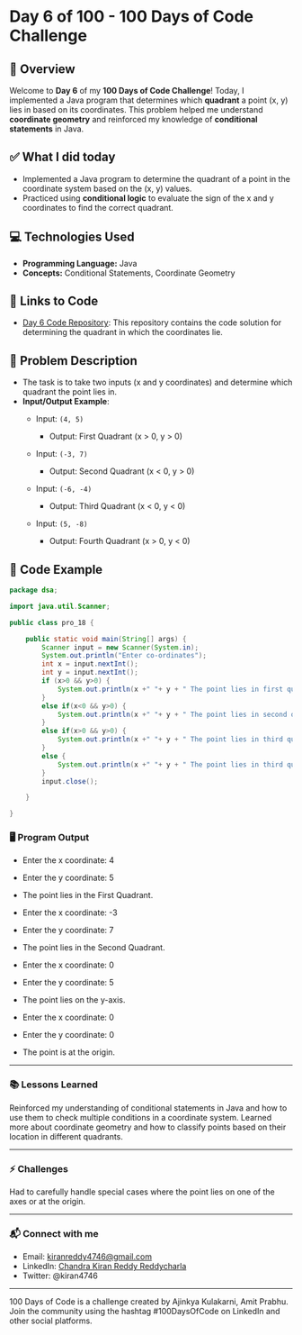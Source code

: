 # Day 6 of 100 - 100 Days of Code Challenge

## 📝 Overview
Welcome to **Day 6** of my **100 Days of Code Challenge**! Today, I implemented a Java program that determines which **quadrant** a point (x, y) lies in based on its coordinates. This problem helped me understand **coordinate geometry** and reinforced my knowledge of **conditional statements** in Java.

## ✅ What I did today
- Implemented a Java program to determine the quadrant of a point in the coordinate system based on the (x, y) values.
- Practiced using **conditional logic** to evaluate the sign of the x and y coordinates to find the correct quadrant.

## 💻 Technologies Used
- **Programming Language:** Java
- **Concepts:** Conditional Statements, Coordinate Geometry

## 🔗 Links to Code
- [Day 6 Code Repository](#link-to-repository): This repository contains the code solution for determining the quadrant in which the coordinates lie.

## 📖 Problem Description
- The task is to take two inputs (x and y coordinates) and determine which quadrant the point lies in.
- **Input/Output Example**:
  - Input: `(4, 5)`
    - Output: First Quadrant (x > 0, y > 0)
  
  - Input: `(-3, 7)`
    - Output: Second Quadrant (x < 0, y > 0)

  - Input: `(-6, -4)`
    - Output: Third Quadrant (x < 0, y < 0)
  
  - Input: `(5, -8)`
    - Output: Fourth Quadrant (x > 0, y < 0)

## 📝 Code Example

```java
package dsa;

import java.util.Scanner;

public class pro_18 {

	public static void main(String[] args) {		
		Scanner input = new Scanner(System.in);
		System.out.println("Enter co-ordinates");
		int x = input.nextInt();
		int y = input.nextInt();
		if (x>0 && y>0) {
			System.out.println(x +" "+ y + " The point lies in first quadrant");
		}
		else if(x<0 && y>0) {
			System.out.println(x +" "+ y + " The point lies in second quadrant");
		}
		else if(x>0 && y>0) {
			System.out.println(x +" "+ y + " The point lies in third quadrant");
		}
		else {
			System.out.println(x +" "+ y + " The point lies in third quadrant");
		}
		input.close();

	}

}

```

### 🖥️ Program Output

- Enter the x coordinate: 4
- Enter the y coordinate: 5
- The point lies in the First Quadrant.

- Enter the x coordinate: -3
- Enter the y coordinate: 7
- The point lies in the Second Quadrant.

- Enter the x coordinate: 0
- Enter the y coordinate: 5
- The point lies on the y-axis.

- Enter the x coordinate: 0
- Enter the y coordinate: 0
- The point is at the origin.
---
### 📚 Lessons Learned
Reinforced my understanding of conditional statements in Java and how to use them to check multiple conditions in a coordinate system.
Learned more about coordinate geometry and how to classify points based on their location in different quadrants.

---

### ⚡ Challenges
Had to carefully handle special cases where the point lies on one of the axes or at the origin.

---
### 📬 Connect with me
- Email: kiranreddy4746@gmail.com
- LinkedIn: [Chandra Kiran Reddy Reddycharla](https://www.linkedin.com/in/chandra-kiran-reddy-reddycharla-a9a746230/)
- Twitter: @kiran4746

---
100 Days of Code is a challenge created by Ajinkya Kulakarni, Amit Prabhu. Join the community using the hashtag #100DaysOfCode on LinkedIn and other social platforms.
